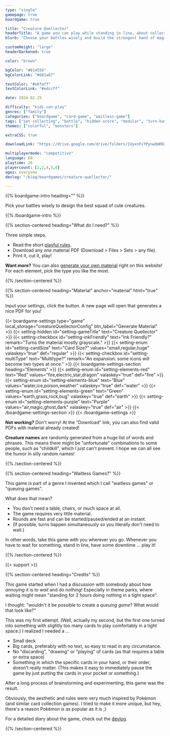 ```yaml
---
type: "single"
gamepage: true
boardgame: true

title: "Creature Quellector"
headerTitle: "A game you can play while standing in line, about collecting and battling creatures"
blurb: "Choose your battles wisely and build the strongest hand of magical creatures. A waitless game, playable without table, chairs, or loads of material"

customHeight: "large"
headerDarkened: true

color: "brown"

bgColor: "#014556"
bgColorLink: "#601a87"

textColor: "#e6faff"
textColorLink: "#edccff"

date: 2024-02-25

difficulty: "kids-can-play"
genres: ["family"]
categories: ["boardgame", "card-game", "waitless-game"]
tags: ["set-collecting", "battle", "hidden-score", "modular", "turn-based"]
themes: ["colorful", "monsters"]

extraCSS: true

downloadLink: "https://drive.google.com/drive/folders/1UyxnFsYPynwQmRD2xbAh7RQyIC7yYAJi"

multiplayermode: "competitive"
language: EN
playtime: 20
playercount: [2,3,4,5,6]
ages: everyone
devlog: "/blog/boardgames/creature-quellector/"

---
```


{{% boardgame-intro heading="" %}}

Pick your battles wisely to design the best squad of cute creatures.

{{% /boardgame-intro %}}

{{% section-centered heading="What do I need?" %}}

Three simple steps.
* Read the short [playful rules](rules).
* Download any _one_ material PDF (Download > Files > Sets > any file).
* Print it, cut it, play!

**Want more?** You can also [generate your own material](#material) right on this website! For each element, pick the type you like the most.

{{% /section-centered %}}

{{% section-centered heading="Material" anchor="material" html="true" %}}

<p>Input your settings, click the button. A new page will open that generates a nice PDF for you!</p>

{{< boardgame-settings type="game" local_storage="creatureQuellectorConfig" btn_label="Generate Material" >}}
	{{< setting-hidden id="setting-gameTitle" text="Creature Quellector" >}}
  {{< setting-checkbox id="setting-inkFriendly" text="Ink Friendly?" remark="Turns the material mostly grayscale." >}}
  {{< setting-enum id="setting-cardSize" text="Card Size?" values="small,regular,huge" valaskey="true" def="regular" >}}
  {{< setting-checkbox id="setting-multiType" text="Multitype?" remark="An expansion: some icons will become two types at once." >}}
  {{< boardgame-settings-section heading="Elements" >}}
{{< setting-enum id="setting-elements-red" text="Red" values="fire,electric,star,dragon" valaskey="true" def="fire" >}}
{{< setting-enum id="setting-elements-blue" text="Blue" values="water,ice,poison,weather" valaskey="true" def="water" >}}
{{< setting-enum id="setting-elements-green" text="Green" values="earth,grass,rock,bug" valaskey="true" def="earth" >}}
{{< setting-enum id="setting-elements-purple" text="Purple" values="air,magic,ghost,dark" valaskey="true" def="air" >}}
  {{< /boardgame-settings-section >}}
{{< /boardgame-settings >}}

<p class="setting-remark"><strong>Not working?</strong> Don't worry! At the "Download" link, you can also find valid PDFs with material already created!</p> 

<p class="setting-remark"><strong>Creature names</strong> are randomly generated from a huge list of words and phrases. This means there might be "unfortunate" combinations to some people, such as "childkill", which I just can't prevent. I hope we can all see the humor in silly random names!

{{% /section-centered %}}

{{% section-centered heading="Waitless Games?" %}}

This game is part of a genre I invented which I call "waitless games" or "queuing games".

What does that mean?

* You don't need a table, chairs, or much space at all.
* The game requires very little material.
* Rounds are fast and can be started/paused/ended at an instant.
* (If possible, turns happen simultaneously so you literally don't need to wait.)

In other words, take this game with you wherever you go. Whenever you have to wait for something, stand in line, have some downtime ... play it!

{{% /section-centered %}}

{{< support >}}

{{% section-centered heading="Credits" %}}

This game started when I had a discussion with somebody about how _annoying_ it is to _wait_ and do _nothing_! Especially in theme parks, where waiting might mean "standing for 2 hours doing nothing in a tight space".

I thought: "wouldn't it be possible to create a _queuing game_? What would that look like?"

This was my first attempt. (Well, actually my second, but the first one turned into something with slightly too many cards to play comfortably in a tight space.) I realized I needed a ...

* Small deck
* Big cards, preferably with no text, so easy to read in any circumstance.
* No "discarding", "drawing" or "playing" of cards (as that requires a table or extra space)
* Something in which the specific cards in your hand, or their order, doesn't really matter. (This makes it easy to immediately pause the game by just putting the cards in your pocket or something.)

After a long process of brainstorming and experimenting, this game was the result.

Obviously, the aesthetic and rules were very much inspired by Pokémon (and similar card collection games). I tried to make it more unique, but hey, there's a reason Pokémon is as popular as it is ;)

For a detailed diary about the game, check out the [devlog](/blog/boardgames/creature-quellector).

{{% /section-centered %}}

<!--- Loads a random element-related theme for the whole page --->
<script>
  const themes = ["red", "blue", "green", "purple"];
  const randTheme = themes[Math.floor(Math.random() * themes.length)];
  document.body.classList.add("theme-" + randTheme);
</script>